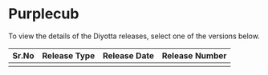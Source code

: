 # Purplecub

To view the details of the Diyotta releases, select one of the versions below.

| Sr.No | Release Type | Release Date | Release Number |
| ----- | ------------ | ------------ | -------------- |
|       |              |              |                |
